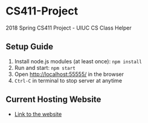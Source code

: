 # CS411-Project
2018 Spring CS411 Project - UIUC CS Class Helper

## Setup Guide
1. Install node.js modules (at least once): `npm install`
2. Run and start: `npm start`
3. Open [http://localhost:55555/](http://localhost:55555/) in the browser
4. `Ctrl-C` in terminal to stop server at anytime

## Current Hosting Website
* [Link to the website](http://csassistant.web.engr.illinois.edu:55555/)
